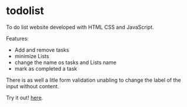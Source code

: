 # todolist
To do list website developed with HTML CSS and JavaScript.

Features: 
- Add and remove tasks 
- minimize Lists
- change the name os tasks and Lists name
- mark as completed a task 

There is as well a litle form validation unabling to change the label of the input without content.

Try it out! <a href="https://matheusnevesb.github.io/todolist/">here</a>.
